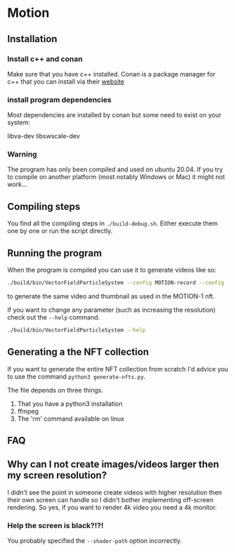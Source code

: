 # Motion

## Installation

### Install c++ and conan

Make sure that you have c++ installed. 
Conan is a package manager for c++ that you can install via their [website](https://conan.io/)

### install program dependencies

Most dependencies are installed by conan but some need to exist on your system:

libva-dev
libswscale-dev

### Warning

The program has only been compiled and used on ubuntu 20.04. If you try to compile
on another platform (most notably Windows or Mac) it might not work...

## Compiling steps

You find all the compiling steps in `./build-debug.sh`. Either execute them one by
one or run the script directly. 

## Running the program

When the program is compiled you can use it
to generate videos like so:


```bash
./build/bin/VectorFieldParticleSystem --config MOTION-record --config ./nfts/MOTION-1 --record example.mp4 --screenshot example.png
```

to generate the same video and thumbnail as used in the MOTION-1 nft.

If you want to change any parameter (such as increasing the resolution) check out
the `--help` command.

```bash
./build/bin/VectorFieldParticleSystem --help
```

## Generating a the NFT collection

If you want to generate the entire NFT collection from scratch I'd advice you to use
the command `python3 generate-nfts.py`. 

The file depends on three things.

1. That you have a python3 installation
2. ffmpeg
3. The 'rm' command available on linux


## FAQ

## Why can I not create images/videos larger then my screen resolution?

I didn't see the point in someone create videos with higher resolution then their
own screen can handle so I didn't bother implementing off-screen rendering. 
So yes, if you want to render 4k video you need a 4k monitor.


### Help the screen is black?!?!

You probably specified the `--shader-path` option incorrectly.
